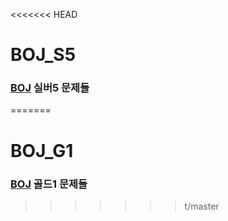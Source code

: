 <<<<<<< HEAD
# BOJ_S5

### [BOJ](https://www.acmicpc.net) 실버5 문제들
=======
# BOJ_G1

### [BOJ](https://www.acmicpc.net) 골드1 문제들
>>>>>>> t/master
